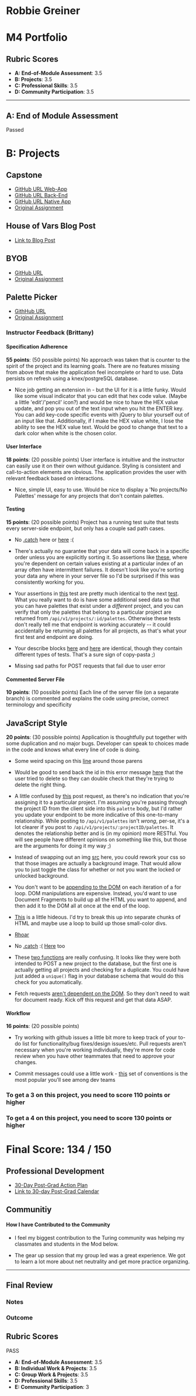 # Robbie Greiner

# M4 Portfolio

## Rubric Scores

* **A: End-of-Module Assessment**: 3.5
* **B: Projects**: 3.5
* **C: Professional Skills**: 3.5
* **D: Community Participation**: 3.5

-----------------------

## A: End of Module Assessment

Passed


# B: Projects

## Capstone

* [GitHub URL Web-App](https://github.com/robbiegreiner/construction-forms-web-app)
* [GitHub URL Back-End](https://github.com/robbiegreiner/construction-forms-backend)
* [GitHub URL Native App](https://github.com/robbiegreiner/construction-forms-native-app)
* [Original Assignment](http://frontend.turing.io/projects/capstone.html)

## House of Vars Blog Post

* [Link to Blog Post](https://robbiethedeveloper.wordpress.com/)

## BYOB

* [GitHub URL](https://github.com/alexbanister/byob)
* [Original Assignment](http://frontend.turing.io/projects/build-your-own-backend.html)

## Palette Picker
* [GithHub URL](https://github.com/robbiegreiner/palette-picker)
* [Original Assignment](http://frontend.turing.io/projects/palette-picker.html)

### Instructor Feedback (Brittany)

#### Specification Adherence

**55 points**: (50 possible points) No approach was taken that is counter to the spirit of the project and its learning goals. There are no features missing from above that make the application feel incomplete or hard to use. Data persists on refresh using a knex/postgreSQL database.

* Nice job getting an extension in - but the UI for it is a little funky. Would like some visual indicator that you can edit that hex code value. (Maybe a little 'edit'/'pencil' icon?) and would be nice to have the HEX value update, and pop you out of the text input when you hit the ENTER key. You can add key-code specific events with jQuery to blur yourself out of an input like that. Additionally, if I make the HEX value white, I lose the ability to see the HEX value text. Would be good to change that text to a dark color when white is the chosen color.

#### User Interface

**18 points**: (20 possible points) User interface is intuitive and the instructor can easily use it on their own without guidance. Styling is consistent and call-to-action elements are obvious. The application provides the user with relevant feedback based on interactions.

* Nice, simple UI, easy to use. Would be nice to display a 'No projects/No Palettes' message for any projects that don't contain palettes.

#### Testing

**15 points**: (20 possible points) Project has a running test suite that tests every server-side endpoint, but only has a couple sad path cases.

* No [.catch](https://github.com/robbiegreiner/palette-picker/blob/master/test/routes.spec.js#L31) here or [here](https://github.com/robbiegreiner/palette-picker/blob/master/test/routes.spec.js#L75) :(

* There's actually no guarantee that your data will come back in a specific order unless you are explicitly sorting it. So assertions like [these](https://github.com/robbiegreiner/palette-picker/blob/master/test/routes.spec.js#L99-L117), where you're dependent on certain values existing at a particular index of an array often have intermittent failures. It doesn't look like you're sorting your data any where in your server file so I'd be surprised if this was consistently working for you.

* Your assertions in [this](https://github.com/robbiegreiner/palette-picker/blob/master/test/routes.spec.js#L82) test are pretty much identical to the next [test](https://github.com/robbiegreiner/palette-picker/blob/master/test/routes.spec.js#L126). What you really want to do is have some additional seed data so that you can have palettes that exist under a *different* project, and you can verify that only the palettes that belong to a particular project are returned from `/api/v1/projects/:id/palettes`. Otherwise these tests don't really tell me that endpoint is working accurately -- it could accidentally be returning all palettes for all projects, as that's what your first test and endpoint are doing.

* Your describe blocks [here](https://github.com/robbiegreiner/palette-picker/blob/master/test/routes.spec.js#L182) and [here](https://github.com/robbiegreiner/palette-picker/blob/master/test/routes.spec.js#L215) are identical, though they contain different types of tests. That's a sure sign of copy-pasta ;)

* Missing sad paths for POST requests that fail due to user error


#### Commented Server File

**10 points**: (10 possible points) Each line of the server file (on a separate branch) is commented and explains the code using precise, correct terminology and specificity

## JavaScript Style

**20 points**: (30 possible points) Application is thoughtfully put together with some duplication and no major bugs. Developer can speak to choices made in the code and knows what every line of code is doing.

* Some weird spacing on this [line](https://github.com/robbiegreiner/palette-picker/blob/master/test/routes.spec.js#L38) around those parens

* Would be good to send back the id in this error message [here](https://github.com/robbiegreiner/palette-picker/blob/master/server.js#L100) that the user tried to delete so they can double check that they're trying to delete the right thing.

* A little confused by [this](https://github.com/robbiegreiner/palette-picker/blob/master/server.js#L65-L81) post request, as there's no indication that you're assigning it to a particular project. I'm assuming you're passing through the project ID from the client side into this `palette` body, but I'd rather you update your endpoint to be more indicative of this one-to-many relationship. While posting to `/api/v1/palettes` isn't *wrong*, per-se, it's a lot clearer if you post to `/api/v1/projects/:projectID/palettes`. It denotes the relationship better and is (in my opinion) more RESTful. You will see people have different opinions on something like this, but those are the arguments for doing it my way ;) 

* Instead of swapping out an img [src](https://github.com/robbiegreiner/palette-picker/blob/master/public/js/scripts.js#L20-L29) here, you could rework your css so that those images are actually a background image. That would allow you to just toggle the class for whether or not you want the locked or unlocked background.

* You don't want to be [appending to the DOM](https://github.com/robbiegreiner/palette-picker/blob/master/public/js/scripts.js#L43) on each iteration of a for loop. DOM manipulations are expensive. Instead, you'd want to use Document Fragments to build up all the HTML you want to append, and then add it to the DOM all at once at the end of the loop.

* [This](https://github.com/robbiegreiner/palette-picker/blob/master/public/js/scripts.js#L50-L70) is a little hideous. I'd try to break this up into separate chunks of HTML and maybe use a loop to build up those small-color divs.

* [Rhoar](https://github.com/robbiegreiner/palette-picker/blob/master/public/js/scripts.js#L76)

* No [.catch](https://github.com/robbiegreiner/palette-picker/blob/master/public/js/scripts.js#L87) :( [Here](https://github.com/robbiegreiner/palette-picker/blob/master/public/js/scripts.js#L141-L143) too

* These [two functions](https://github.com/robbiegreiner/palette-picker/blob/master/public/js/scripts.js#L138-L173) are really confusing. It looks like they were both intended to POST a new project to the database, but the first one is actually getting all projects and checking for a duplicate. You could have just added a `unique()` flag in your database schema that would do this check for you automatically.

* Fetch requests [aren't dependent on the DOM](https://github.com/robbiegreiner/palette-picker/blob/master/public/js/scripts.js#L189). So they don't need to wait for document ready. Kick off this request and get that data ASAP.

#### Workflow

**16 points**: (20 possible points)

* Try working with github issues a little bit more to keep track of your to-do list for functionality/bug fixes/design issues/etc. Pull requests aren't necessary when you're working individually, they're more for code review when you have other teammates that need to approve your changes.

* Commit messages could use a little work - [this](https://chris.beams.io/posts/git-commit/) set of conventions is the most popular you'll see among dev teams

### To get a 3 on this project, you need to score 110 points or higher
### To get a 4 on this project, you need to score 130 points or higher

# Final Score: 134 / 150

## Professional Development

* [30-Day Post-Grad Action Plan](https://gist.github.com/robbiegreiner/2076dd7364c4721899dc6627dd2f39ae)
* [Link to 30-day Post-Grad Calendar](https://calendar.google.com/calendar?cid=Zj)

## Communitiy

#### How I have Contributed to the Community
* I feel my biggest contribution to the Turing community was helping my classmates and students in the Mod below.

* The gear up session that my group led was a great experience.  We got to learn a lot more about net neutrality
and get more practice organizing.

------------------

## Final Review

### Notes

### Outcome

## Rubric Scores

PASS

* **A: End-of-Module Assessment**: 3.5
* **B: Individual Work & Projects**: 3.5 
* **C: Group Work & Projects**: 3.5
* **D: Professional Skills**: 3.5
* **E: Community Participation**: 3

